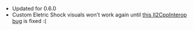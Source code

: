 - Updated for 0.6.0
- Custom Eletric Shock visuals won't work again
  until [this Il2CppInterop bug](https://github.com/BepInEx/Il2CppInterop/issues/66) is fixed :(